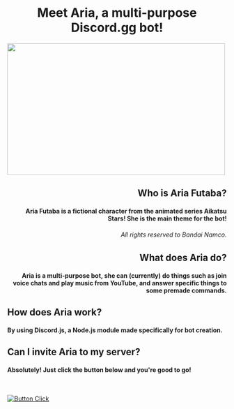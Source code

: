 <h1 align="center">Meet Aria, a multi-purpose Discord.gg bot!</h1>

<img align="center" src= "https://static.wikia.nocookie.net/aikatsustars6864/images/f/f0/AS82122.png/revision/latest?cb=20171116175054"  width="500" height="302"/>


<h2 align="right">Who is Aria Futaba?</h2>
<h4 align="right">Aria Futaba is a fictional character from the animated series Aikatsu Stars! She is the main theme for the bot!</h4>
<h6 align="right">All rights reserved to Bandai Namco.</h6>


<h2 align="right">What does Aria do?</h2>
<h4 align="right">Aria is a multi-purpose bot, she can (currently) do things such as join voice chats and play music from YouTube, and answer specific things to some premade commands.</h4>

<h2 align="left">How does Aria work?</h2>
<h4 align="left">By using Discord.js, a Node.js module made specifically for bot creation.</h4>

<h2 align="left">Can I invite Aria to my server?</h2>
<h4 align="left">Absolutely! Just click the button below and you're good to go!</h4>
<br>

[![Button Click]][Invite]


<!---------------------------------------------------------------------------->

[Button Click]: https://img.shields.io/badge/Click_Me!-37a779?style=for-the-badge
[Invite]: https://discord.com/api/oauth2/authorize?client_id=1004715283619008582&permissions=8&scope=bot
